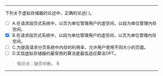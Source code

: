---
下列关于虚拟存储器的论述中，正确的论述( )。
- [ ] A.在请求段页式系统中，以页为单位管理用户的虚空间，以段为单位管理内存空间。 
- [x] B.在请求段页式系统中，以段为单位管理用户的虚空间，以页为单位管理内存空间。
- [ ] C.为提高请求分页系统中内存的利用率，允许用户使用不同大小的页面。 
- [ ] D.实现虚拟存储器的最常用的算法是最佳适应算法OPT。

> 知识点：缺页中断。
> B

---
